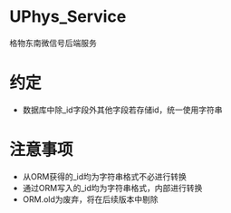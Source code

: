 # UPhys_Service
格物东南微信号后端服务

# 约定
* 数据库中除_id字段外其他字段若存储id，统一使用字符串

# 注意事项
* 从ORM获得的_id均为字符串格式不必进行转换
* 通过ORM写入的_id均为字符串格式，内部进行转换
* ORM.old为废弃，将在后续版本中剔除